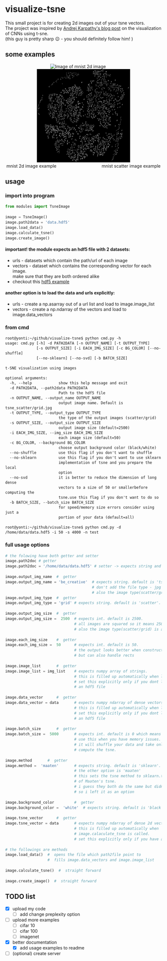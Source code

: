 # visualize-tsne
This small project is for creating 2d images out of your tsne vectors.   
The project was inspired by [Andrej Karpathy's blog post](http://cs.stanford.edu/people/karpathy/cnnembed/) on the visualization of CNNs using t-sne.  
(this guy is pretty sharp :wink: - you should definitely follow him! ) 


## some examples
<p align='center'>
<img src="/examples/mnist2d.jpg" alt="Image of mnist 2d image" width="300" height="300"/>
&nbsp;&nbsp;&nbsp;&nbsp;&nbsp;&nbsp;&nbsp;&nbsp;
<img src="/examples/mnistscatter.jpg" alt="Image of mnist scatter image" width="300" height="300"/>
<br/>
mnist 2d image example
&nbsp;&nbsp;&nbsp;&nbsp;&nbsp;&nbsp;&nbsp;&nbsp;
&nbsp;&nbsp;&nbsp;&nbsp;&nbsp;&nbsp;&nbsp;&nbsp;
&nbsp;&nbsp;&nbsp;&nbsp;&nbsp;&nbsp;&nbsp;&nbsp;
&nbsp;&nbsp;&nbsp;&nbsp;&nbsp;&nbsp;&nbsp;&nbsp;
mnist scatter image example
</p>

## usage

### import into program
```python
from modules import TsneImage   
 
image = TsneImage()
image.path2data = 'data.hdf5'
image.load_data()
image.calculate_tsne()
image.create_image()
```
#### important! the module expects an hdf5 file with 2 datasets:   
 * urls - datasets which contain the path/url of each image    
 * vectors - dataset which contains the corresponding vector for each image.           
             make sure that they are both ordered alike
 * checkout this [hdf5 example](examples/create_hdf5_example.py)

#### another option is to load the data and urls explicitly:     
 * urls - create a np.asarray out of a url list and load to image.image_list    
 * vectors - create a np.ndarray of the vectors and load to image.data_vectors   
 
### from cmd
```
root@yonti:~/github/visualize-tsne$ python cmd.py -h
usage: cmd.py [-h] -d PATH2DATA [-n OUTPUT_NAME] [-t OUTPUT_TYPE]
              [-s OUTPUT_SIZE] [-i EACH_IMG_SIZE] [-c BG_COLOR] [--no-shuffle]
              [--no-sklearn] [--no-svd] [-b BATCH_SIZE]

t-SNE visualization using images

optional arguments:
  -h, --help            show this help message and exit
  -d PATH2DATA, --path2data PATH2DATA
                        Path to the hdf5 file
  -n OUTPUT_NAME, --output_name OUTPUT_NAME
                        output image name. Default is tsne_scatter/grid.jpg
  -t OUTPUT_TYPE, --output_type OUTPUT_TYPE
                        the type of the output images (scatter/grid)
  -s OUTPUT_SIZE, --output_size OUTPUT_SIZE
                        output image size (default=2500)
  -i EACH_IMG_SIZE, --img_size EACH_IMG_SIZE
                        each image size (default=50)
  -c BG_COLOR, --background BG_COLOR
                        choose output background color (black/white)
  --no-shuffle          use this flag if you don't want to shuffle
  --no-sklearn          use this flag if you don't want to use sklearn
                        implementation of tsne and you prepare the local
                        option
  --no-svd              it is better to reduce the dimension of long dense
                        vectors to a size of 50 or smallerbefore computing the
                        tsne.use this flag if you don't want to do so
  -b BATCH_SIZE, --batch_size BATCH_SIZE
                        for speed/memory size errors consider using just a
                        portion of your data (default=all)

root@yonti:~/github/visualize-tsne$ python cmd.py -d /home/data/data.hdf5 -i 50 -s 4000 -n test
```

### full usage options

```python
# the folowing have both getter and setter
image.path2doc # getter 
image.path2doc = '/home/data/data.hdf5' # setter -> expects string and correct path to an hdf5 file

image.output_img_name  #  getter
image.output_img_name = 'be_creative'  # expects string. default is 'tsne'
                                       # don't add the file type - jpg is set automatically
                                       # also the image type(scatter/grid) is added automatically
image.output_img_type  #  getter
image.output_img_type = 'grid' # expects string. default is 'scatter'. set grid to this way.

image.output_img_size  #  getter
image.output_img_size =  2500  # expects int. default is 2500. 
                               # all images are squared so it means 2500x2500 img.
                               # also the image type(scatter/grid) is added automatically

image.each_img_size    #  getter
image.each_img_size =  50      # expects int. default is 50. 
                               # the output looks better when constructed with squared images
                               # but can also handle rects
                               
image.image_list       #  getter
image.image_list = img_list    # expects numpy array of strings. 
                               # this is filled up automatically when load_data is called.
                               # set this explicitly only if you dont load your data from 
                               # an hdf5 file

image.data_vector      #  getter
image.data_vector = data       # expects numpy ndarray of dense vectors. 
                               # this is filled up automatically when load_data is called.
                               # set this explicitly only if you dont load your data from 
                               # an hdf5 file

image.batch_size       #  getter
image.batch_size =  5000       # expects int. default is 0 which means that all images are taken
                               # use this when you have memory issues. 
                               # it will shuffle your data and take only a subset in order to 
                               # compute the tsne. 

image.method       #  getter
image.method =  'maaten'       # expects string. default is 'sklearn'. 
                               # the other option is 'maaten'
                               # this sets the tsne method to sklearn.tsne vs python version
                               # of Maaten's tsne.
                               # i guess they both do the same but didn't fully check it 
                               # so i left it as an option

image.background_color         #  getter
image.background_color =  'white'  # expects string. default is 'black'. the other option is 'white'
                                        
image.tsne_vector      #  getter
image.tsne_vector = data       # expects numpy ndarray of dense 2d vectors. 
                               # this is filled up automatically when 
                               # image.calaculate_tsne is called.
                               # set this explicitly only if you have already the tsne vectors

# the followings are methods
image.load_data()  #  opens the file which path2file point to
                   #  fills image.data_vectors and image.image_list  
                   
image.calculate_tsne()  #  straight forward

image.create_image()  #  straight forward

 ```
 
## TODO list
- [x] upload my code
  - [ ] add change preplexity option
- [ ] upload more examples
  - [ ] cifar 10
  - [ ] cifar 100
  - [ ] imagenet
- [x] better documentation 
  - [x] add usage examples to readme
- [ ] \(optional) create server
